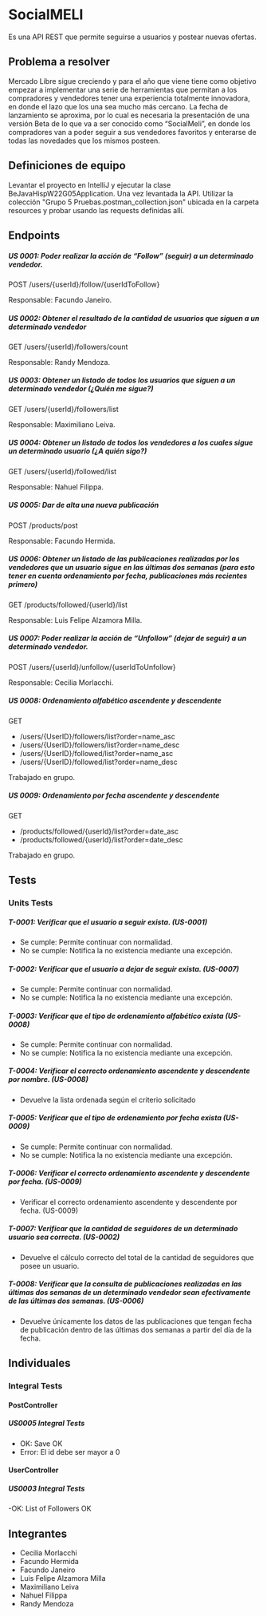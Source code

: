 # SocialMELI
Es una API REST que permite seguirse a usuarios y postear nuevas ofertas.

## Problema a resolver
Mercado Libre sigue creciendo y para el año que viene  tiene como objetivo empezar a implementar una serie de herramientas que permitan a los compradores y vendedores tener una experiencia totalmente innovadora, en donde el lazo que los una sea mucho más cercano.
La fecha de lanzamiento se aproxima, por lo cual es necesaria la presentación de una versión Beta de lo que va a ser conocido como “SocialMeli”, en donde los compradores van a poder seguir a sus vendedores favoritos y enterarse de todas las novedades que los mismos posteen.

## Definiciones de equipo
Levantar el proyecto en IntelliJ y ejecutar la clase BeJavaHispW22G05Application.
Una vez levantada la API. Utilizar la colección "Grupo 5 Pruebas.postman_collection.json" ubicada en la carpeta resources y probar usando las requests definidas allí.

## Endpoints
##### US 0001: Poder realizar la acción de “Follow” (seguir) a un determinado vendedor.
POST /users/{userId}/follow/{userIdToFollow}

Responsable: Facundo Janeiro.


##### US 0002: Obtener el resultado de la cantidad de usuarios que siguen a un determinado vendedor
GET /users/{userId}/followers/count

Responsable: Randy Mendoza.

##### US 0003: Obtener un listado de todos los usuarios que siguen a un determinado vendedor (¿Quién me sigue?)
GET /users/{userId}/followers/list

Responsable: Maximiliano Leiva.

##### US 0004: Obtener un listado de todos los vendedores a los cuales sigue un determinado usuario (¿A quién sigo?)
GET /users/{userId}/followed/list

Responsable: Nahuel Filippa.

##### US 0005: Dar de alta una nueva publicación
POST /products/post

Responsable: Facundo Hermida.

##### US 0006: Obtener un listado de las publicaciones realizadas por los vendedores que un usuario sigue en las últimas dos semanas (para esto tener en cuenta ordenamiento por fecha, publicaciones más recientes primero)
GET /products/followed/{userId}/list

Responsable: Luis Felipe Alzamora Milla.

##### US 0007: Poder realizar la acción de “Unfollow” (dejar de seguir) a un determinado vendedor.
POST /users/{userId}/unfollow/{userIdToUnfollow}

Responsable: Cecilia Morlacchi.

##### US 0008: Ordenamiento alfabético ascendente y descendente
GET
- /users/{UserID}/followers/list?order=name_asc
- /users/{UserID}/followers/list?order=name_desc
- /users/{UserID}/followed/list?order=name_asc
- /users/{UserID}/followed/list?order=name_desc

Trabajado en grupo.

##### US 0009: Ordenamiento por fecha ascendente y descendente

GET
- /products/followed/{userId}/list?order=date_asc
- /products/followed/{userId}/list?order=date_desc

Trabajado en grupo.

## Tests

### Units Tests


##### T-0001: Verificar que el usuario a seguir exista. (US-0001)

- Se cumple:
  Permite continuar con normalidad.
- No se cumple:
  Notifica la no existencia mediante una excepción.


##### T-0002: Verificar que el usuario a dejar de seguir exista. (US-0007)

- Se cumple:
  Permite continuar con normalidad.
- No se cumple:
  Notifica la no existencia mediante una excepción.


##### T-0003: Verificar que el tipo de ordenamiento alfabético exista (US-0008)

- Se cumple:
  Permite continuar con normalidad.
- No se cumple:
  Notifica la no existencia mediante una excepción.

##### T-0004: Verificar el correcto ordenamiento ascendente y descendente por nombre. (US-0008)

- Devuelve la lista ordenada según el criterio solicitado

##### T-0005: Verificar que el tipo de ordenamiento por fecha exista (US-0009)

- Se cumple:
  Permite continuar con normalidad.
- No se cumple:
  Notifica la no existencia mediante una excepción.

##### T-0006: Verificar el correcto ordenamiento ascendente y descendente por fecha. (US-0009)

- Verificar el correcto ordenamiento ascendente y descendente por fecha. (US-0009)

##### T-0007: Verificar que la cantidad de seguidores de un determinado usuario sea correcta. (US-0002)

- Devuelve el cálculo correcto del total de la cantidad de seguidores que posee un usuario.

##### T-0008: Verificar que la consulta de publicaciones realizadas en las últimas dos semanas de un determinado vendedor sean efectivamente de las últimas dos semanas. (US-0006)

- Devuelve únicamente los datos de las publicaciones que tengan fecha de publicación dentro de las últimas dos semanas a partir del día de la fecha.


## Individuales

### Integral Tests

#### PostController
##### US0005 Integral Tests
- OK: Save OK
- Error: El id debe ser mayor a 0


#### UserController
##### US0003 Integral Tests
-OK: List of Followers OK

## Integrantes
- Cecilia Morlacchi
- Facundo Hermida
- Facundo Janeiro
- Luis Felipe Alzamora Milla
- Maximiliano Leiva
- Nahuel Filippa
- Randy Mendoza